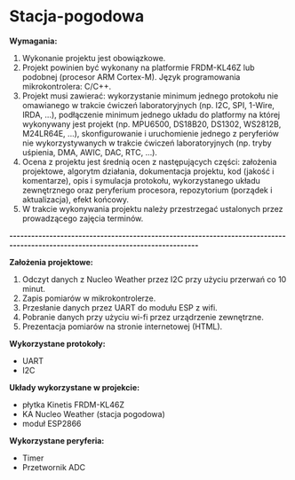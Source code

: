 # Stacja-pogodowa


<b>Wymagania:</b>
1. Wykonanie projektu jest obowiązkowe.
2. Projekt powinien być wykonany na platformie FRDM-KL46Z lub podobnej (procesor ARM Cortex-M). Język programowania mikrokontrolera: C/C++.
3. Projekt musi zawierać:
wykorzystanie minimum jednego protokołu nie omawianego w trakcie ćwiczeń laboratoryjnych (np. I2C, SPI, 1-Wire, IRDA, ...),
podłączenie minimum jednego układu do platformy na której wykonywany jest projekt (np. MPU6500, DS18B20, DS1302, WS2812B, M24LR64E, ...),
skonfigurowanie i uruchomienie jednego z peryferiów nie wykorzystywanych w trakcie ćwiczeń laboratoryjnych (np. tryby uśpienia, DMA, AWIC, DAC, RTC, ...).
4. Ocena z projektu jest średnią ocen z następujących części: 
założenia projektowe,
algorytm działania,
dokumentacja projektu,
kod (jakość i komentarze),
opis i symulacja protokołu, wykorzystanego układu zewnętrznego oraz peryferium procesora,
repozytorium (porządek i aktualizacja),
efekt końcowy.
5. W trakcie wykonywania projektu należy przestrzegać ustalonych przez prowadzącego zajęcia terminów.

<b>--------------------------------------------------------------------------------------------------------------------------------</b>

<b>Założenia projektowe:</b>
  1) Odczyt danych z Nucleo Weather przez I2C przy użyciu przerwań co 10 minut.
  2) Zapis pomiarów w mikrokontrolerze.
  3) Przesłanie danych przez UART do modułu ESP z wifi.
  4) Pobranie danych przy użyciu wi-fi przez urządrzenie zewnętrzne.
  5) Prezentacja pomiarów na stronie internetowej (HTML).


<b>Wykorzystane protokoły:</b>
  - UART
  - I2C

<b>Układy wykorzystane w projekcie:</b>
  - płytka Kinetis FRDM-KL46Z
  - KA Nucleo Weather (stacja pogodowa)
  - moduł ESP2866
  
<b>Wykorzystane peryferia:</b>
  - Timer
  - Przetwornik ADC
  
